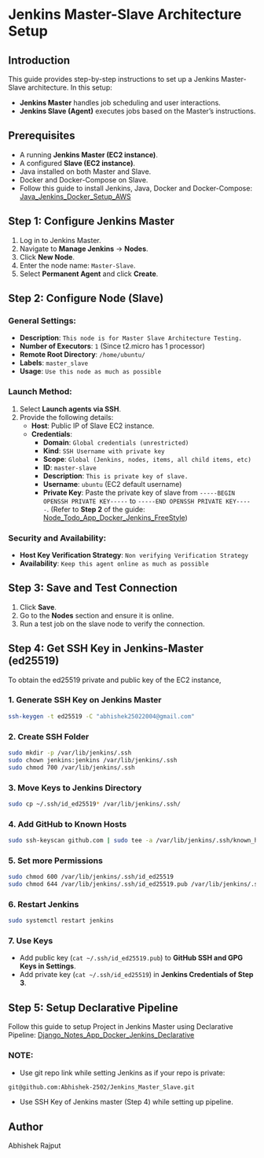 # Jenkins Master-Slave Architecture Setup

## Introduction
This guide provides step-by-step instructions to set up a Jenkins Master-Slave architecture. In this setup:
- **Jenkins Master** handles job scheduling and user interactions.
- **Jenkins Slave (Agent)** executes jobs based on the Master’s instructions.

## Prerequisites
- A running **Jenkins Master (EC2 instance)**.
- A configured **Slave (EC2 instance)**.
- Java installed on both Master and Slave.
- Docker and Docker-Compose on Slave.
- Follow this guide to install Jenkins, Java, Docker and Docker-Compose: [Java_Jenkins_Docker_Setup_AWS](https://github.com/Abhishek-2502/Java_Jenkins_Docker_Setup_AWS)

## Step 1: Configure Jenkins Master

1. Log in to Jenkins Master.
2. Navigate to **Manage Jenkins** -> **Nodes**.
3. Click **New Node**.
4. Enter the node name: `Master-Slave`.
5. Select **Permanent Agent** and click **Create**.

## Step 2: Configure Node (Slave)

### General Settings:
- **Description**: `This node is for Master Slave Architecture Testing.`
- **Number of Executors**: `1` (Since t2.micro has 1 processor)
- **Remote Root Directory**: `/home/ubuntu/`
- **Labels**: `master_slave`
- **Usage**: `Use this node as much as possible`

### Launch Method:
1. Select **Launch agents via SSH**.
2. Provide the following details:
   - **Host**: Public IP of Slave EC2 instance.
   - **Credentials**:
     - **Domain**: `Global credentials (unrestricted)`
     - **Kind**: `SSH Username with private key`
     - **Scope**: `Global (Jenkins, nodes, items, all child items, etc)`
     - **ID**: `master-slave`
     - **Description**: `This is private key of slave.`
     - **Username**: `ubuntu` (EC2 default username)
     - **Private Key**: Paste the private key of slave from `-----BEGIN OPENSSH PRIVATE KEY-----` to `-----END OPENSSH PRIVATE KEY-----`. (Refer to **Step 2** of the guide: [Node_Todo_App_Docker_Jenkins_FreeStyle](https://github.com/Abhishek-2502/Node_Todo_App_Docker_Jenkins_FreeStyle))

### Security and Availability:
- **Host Key Verification Strategy**: `Non verifying Verification Strategy`
- **Availability**: `Keep this agent online as much as possible`

## Step 3: Save and Test Connection
1. Click **Save**.
2. Go to the **Nodes** section and ensure it is online.
3. Run a test job on the slave node to verify the connection.

## Step 4: Get SSH Key in Jenkins-Master (ed25519)
To obtain the ed25519 private and public key of the EC2 instance,

### 1. **Generate SSH Key on Jenkins Master**
```bash
ssh-keygen -t ed25519 -C "abhishek25022004@gmail.com"
```
### 2. **Create SSH Folder**
```bash
sudo mkdir -p /var/lib/jenkins/.ssh
sudo chown jenkins:jenkins /var/lib/jenkins/.ssh
sudo chmod 700 /var/lib/jenkins/.ssh
```

### 3. **Move Keys to Jenkins Directory**
```bash
sudo cp ~/.ssh/id_ed25519* /var/lib/jenkins/.ssh/
```

### 4. **Add GitHub to Known Hosts**
```bash
sudo ssh-keyscan github.com | sudo tee -a /var/lib/jenkins/.ssh/known_hosts
```

### 5. **Set more Permissions**
```bash
sudo chmod 600 /var/lib/jenkins/.ssh/id_ed25519
sudo chmod 644 /var/lib/jenkins/.ssh/id_ed25519.pub /var/lib/jenkins/.ssh/known_hosts
```

### 6. **Restart Jenkins**
```bash
sudo systemctl restart jenkins
```

### 7. **Use Keys**
- Add public key (`cat ~/.ssh/id_ed25519.pub`) to **GitHub SSH and GPG Keys in Settings**.
- Add private key (`cat ~/.ssh/id_ed25519`) in **Jenkins Credentials of Step 3**.

## Step 5: Setup Declarative Pipeline
Follow this guide to setup Project in Jenkins Master using Declarative Pipeline: [Django_Notes_App_Docker_Jenkins_Declarative](https://github.com/Abhishek-2502/Django_Notes_App_Docker_Jenkins_Declarative)

### NOTE:
- Use git repo link while setting Jenkins as if your repo is private:
```bash
git@github.com:Abhishek-2502/Jenkins_Master_Slave.git
```

- Use SSH Key of Jenkins master (Step 4) while setting up pipeline.

## Author
Abhishek Rajput

